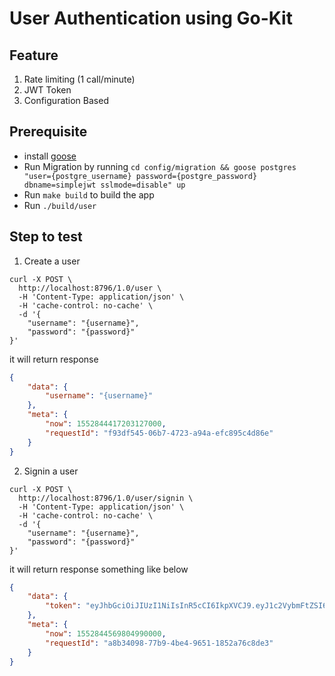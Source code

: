 # User Authentication using Go-Kit

## Feature
1. Rate limiting (1 call/minute)
2. JWT Token
3. Configuration Based

## Prerequisite
- install [goose](https://github.com/pressly/goose)
- Run Migration by running `cd config/migration && goose postgres "user={postgre_username} password={postgre_password} dbname=simplejwt sslmode=disable" up`
- Run `make build` to build the app
- Run `./build/user`

## Step to test
1. Create a user
```shell
curl -X POST \
  http://localhost:8796/1.0/user \
  -H 'Content-Type: application/json' \
  -H 'cache-control: no-cache' \
  -d '{
	"username": "{username}",
	"password": "{password}"
}'
```
it will return response
```json
{
    "data": {
        "username": "{username}"
    },
    "meta": {
        "now": 1552844417203127000,
        "requestId": "f93df545-06b7-4723-a94a-efc895c4d86e"
    }
}
```

2. Signin a user
```shell
curl -X POST \
  http://localhost:8796/1.0/user/signin \
  -H 'Content-Type: application/json' \
  -H 'cache-control: no-cache' \
  -d '{
	"username": "{username}",
	"password": "{password}"
}'
```
it will return response something like below
```json
{
    "data": {
        "token": "eyJhbGciOiJIUzI1NiIsInR5cCI6IkpXVCJ9.eyJ1c2VybmFtZSI6InBhaWpvMSIsImV4cCI6MTU1NDA1NDE2OSwiaXNzIjoiRmFpc2FsIFJhaG1hbiJ9.coegp2JyAGRnzBYsmehn1mCkCr2alZMUWpyiNKD0Lvk"
    },
    "meta": {
        "now": 1552844569804990000,
        "requestId": "a8b34098-77b9-4be4-9651-1852a76c8de3"
    }
}
```